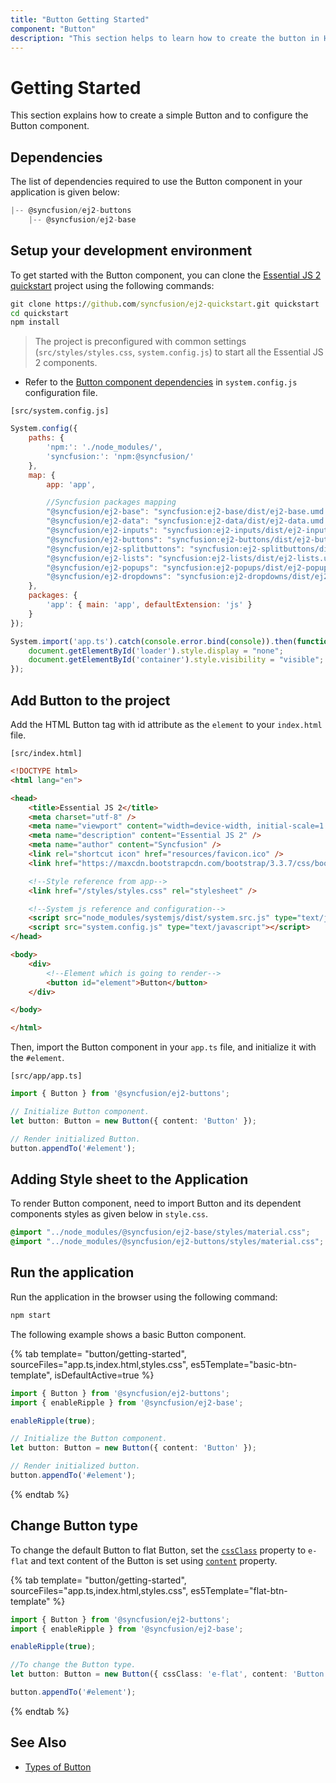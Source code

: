 ```yaml
---
title: "Button Getting Started"
component: "Button"
description: "This section helps to learn how to create the button in HML5 JavaScript application with its basic features in step-by-step procedure."
---
```


# Getting Started

This section explains how to create a simple Button and to configure the Button component.

## Dependencies

The list of dependencies required to use the Button component in your application is given below:

```js
|-- @syncfusion/ej2-buttons
    |-- @syncfusion/ej2-base
```

## Setup your development environment

To get started with the Button component, you can clone the
[Essential JS 2 quickstart](https://github.com/syncfusion/ej2-quickstart) project using the following commands:

```cmd
git clone https://github.com/syncfusion/ej2-quickstart.git quickstart
cd quickstart
npm install
```

> The project is preconfigured with common settings (`src/styles/styles.css`, `system.config.js`)
to start all the Essential JS 2 components.

* Refer to the [Button component dependencies](./getting-started#dependencies) in `system.config.js` configuration file.

`[src/system.config.js]`

```js
System.config({
    paths: {
        'npm:': './node_modules/',
        'syncfusion:': 'npm:@syncfusion/'
    },
    map: {
        app: 'app',

        //Syncfusion packages mapping
        "@syncfusion/ej2-base": "syncfusion:ej2-base/dist/ej2-base.umd.min.js",
        "@syncfusion/ej2-data": "syncfusion:ej2-data/dist/ej2-data.umd.min.js",
        "@syncfusion/ej2-inputs": "syncfusion:ej2-inputs/dist/ej2-inputs.umd.min.js",
        "@syncfusion/ej2-buttons": "syncfusion:ej2-buttons/dist/ej2-buttons.umd.min.js",
        "@syncfusion/ej2-splitbuttons": "syncfusion:ej2-splitbuttons/dist/ej2-splitbuttons.umd.min.js",
        "@syncfusion/ej2-lists": "syncfusion:ej2-lists/dist/ej2-lists.umd.min.js",
        "@syncfusion/ej2-popups": "syncfusion:ej2-popups/dist/ej2-popups.umd.min.js",
        "@syncfusion/ej2-dropdowns": "syncfusion:ej2-dropdowns/dist/ej2-dropdowns.umd.min.js",
    },
    packages: {
        'app': { main: 'app', defaultExtension: 'js' }
    }
});

System.import('app.ts').catch(console.error.bind(console)).then(function () {
    document.getElementById('loader').style.display = "none";
    document.getElementById('container').style.visibility = "visible";
});
```

## Add Button to the project

Add the HTML Button tag with id attribute as the `element` to your `index.html` file.

`[src/index.html]`

```html
<!DOCTYPE html>
<html lang="en">

<head>
    <title>Essential JS 2</title>
    <meta charset="utf-8" />
    <meta name="viewport" content="width=device-width, initial-scale=1.0, user-scalable=no" />
    <meta name="description" content="Essential JS 2" />
    <meta name="author" content="Syncfusion" />
    <link rel="shortcut icon" href="resources/favicon.ico" />
    <link href="https://maxcdn.bootstrapcdn.com/bootstrap/3.3.7/css/bootstrap.min.css" rel="stylesheet" />

    <!--Style reference from app-->
    <link href="/styles/styles.css" rel="stylesheet" />

    <!--System js reference and configuration-->
    <script src="node_modules/systemjs/dist/system.src.js" type="text/javascript"></script>
    <script src="system.config.js" type="text/javascript"></script>
</head>

<body>
    <div>
        <!--Element which is going to render-->
        <button id="element">Button</button>
    </div>

</body>

</html>
```

Then, import the Button component in your `app.ts` file, and initialize it with the `#element`.

`[src/app/app.ts]`

```typescript
import { Button } from '@syncfusion/ej2-buttons';

// Initialize Button component.
let button: Button = new Button({ content: 'Button' });

// Render initialized Button.
button.appendTo('#element');
```

## Adding Style sheet to the Application

To render Button component, need to import Button and its dependent components styles as given below in `style.css`.

```css
@import "../node_modules/@syncfusion/ej2-base/styles/material.css";
@import "../node_modules/@syncfusion/ej2-buttons/styles/material.css";
```

## Run the application

Run the application in the browser using the following command:

```cmd
npm start
```

The following example shows a basic Button component.

{% tab template= "button/getting-started", sourceFiles="app.ts,index.html,styles.css",
es5Template="basic-btn-template", isDefaultActive=true %}

```typescript
import { Button } from '@syncfusion/ej2-buttons';
import { enableRipple } from '@syncfusion/ej2-base';

enableRipple(true);

// Initialize the Button component.
let button: Button = new Button({ content: 'Button' });

// Render initialized button.
button.appendTo('#element');
```

{% endtab %}

## Change Button type

To change the default Button to flat Button, set the [`cssClass`](../api/button#cssclass) property to `e-flat` and text content of the Button is set using [`content`](../api/button#content) property.

{% tab template= "button/getting-started", sourceFiles="app.ts,index.html,styles.css", es5Template="flat-btn-template" %}

```typescript
import { Button } from '@syncfusion/ej2-buttons';
import { enableRipple } from '@syncfusion/ej2-base';

enableRipple(true);

//To change the Button type.
let button: Button = new Button({ cssClass: 'e-flat', content: 'Button' });

button.appendTo('#element');
```

{% endtab %}

## See Also

* [Types of Button](./types-and-styles#button-types)
